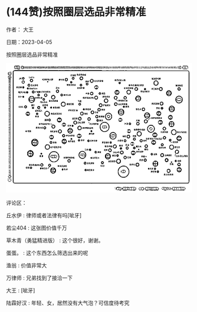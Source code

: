 
# (144赞)按照圈层选品非常精准

作者：  大王

日期：2023-04-05

按照圈层选品非常精准

![](img/xhs-baokuan_2016.png)

评论区：

 

 

丘水伊 : 律师或者法律有吗[呲牙]

若尘404 : 这张图价值千万

草木青（勇猛精进版） : 这个很好，谢谢。

蛋蛋。 : 这个东西怎么筛选出来的呢

渔翁 : 价值非常大

万律师 : 兄弟找到了接洽一下

大王 : [呲牙]

陆霖好汉 : 年轻、女，居然没有大气泡？可信度待考究
